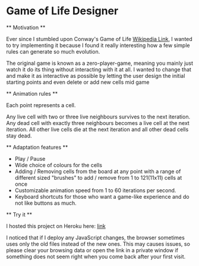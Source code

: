 # Game of Life Designer

** Motivation **

Ever since I stumbled upon Conway's Game of Life [Wikipedia Link](https://en.wikipedia.org/wiki/Conway%27s_Game_of_Life), I wanted to try implementing it because I found it really interesting how a few simple rules can generate so much evolution.

The original game is known as a zero-player-game, meaning you mainly just watch it do its thing without interacting with it at all.
I wanted to change that and make it as interactive as possible by letting the user design the initial starting points and even delete or add new cells mid game


** Animation rules **

Each point represents a cell.

Any live cell with two or three live neighbours survives to the next iteration.
Any dead cell with exactly three neighbours becomes a live cell at the next iteration.
All other live cells die at the next iteration and all other dead cells stay dead.


** Adaptation features **

* Play / Pause
* Wide choice of colours for the cells
* Adding / Removing cells from the board at any point with a range of different sized "brushes" to add / remove from 1 to 121(11x11) cells at once
* Customizable animation speed from 1 to 60 iterations per second. 
* Keyboard shortcuts for those who want a game-like experience and do not like buttons as much.


** Try it **

I hosted this project on Heroku here: [link](https://game-of-life-designer.herokuapp.com/)

I noticed that if I deploy any JavaScript changes, the browser sometimes uses only the old files instead of the new ones. This may causes issues, so please clear your browsing data or open the link in a private window if something does not seem right when you come back after your first visit.